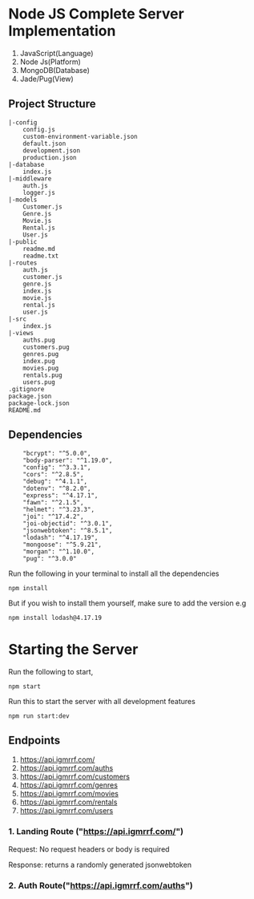 # Node JS Complete Server Implementation

1. JavaScript(Language)
2. Node Js(Platform)
3. MongoDB(Database)
4. Jade/Pug(View)

## Project Structure

    |-config
        config.js
        custom-environment-variable.json
        default.json
        development.json
        production.json
    |-database
        index.js
    |-middleware
        auth.js
        logger.js
    |-models
        Customer.js
        Genre.js
        Movie.js
        Rental.js
        User.js
    |-public
        readme.md
        readme.txt
    |-routes
        auth.js
        customer.js
        genre.js
        index.js
        movie.js
        rental.js
        user.js
    |-src
        index.js
    |-views
        auths.pug
        customers.pug
        genres.pug
        index.pug
        movies.pug
        rentals.pug
        users.pug
    .gitignore
    package.json
    package-lock.json
    README.md

## Dependencies

        "bcrypt": "^5.0.0",
        "body-parser": "^1.19.0",
        "config": "^3.3.1",
        "cors": "^2.8.5",
        "debug": "^4.1.1",
        "dotenv": "^8.2.0",
        "express": "^4.17.1",
        "fawn": "^2.1.5",
        "helmet": "^3.23.3",
        "joi": "^17.4.2",
        "joi-objectid": "^3.0.1",
        "jsonwebtoken": "^8.5.1",
        "lodash": "^4.17.19",
        "mongoose": "^5.9.21",
        "morgan": "^1.10.0",
        "pug": "^3.0.0"

Run the following in your terminal to install all the dependencies

```shell
npm install
```

But if you wish to install them yourself, make sure to add the version e.g

```shell
npm install lodash@4.17.19
```

# Starting the Server

Run the following to start,

```shell
npm start
```

Run this to start the server with all development features

```shell
npm run start:dev
```

## Endpoints

1. https://api.igmrrf.com/
2. https://api.igmrrf.com/auths
3. https://api.igmrrf.com/customers
4. https://api.igmrrf.com/genres
5. https://api.igmrrf.com/movies
6. https://api.igmrrf.com/rentals
7. https://api.igmrrf.com/users

### 1. Landing Route ("https://api.igmrrf.com/")

Request: No request headers or body is required

Response: returns a randomly generated jsonwebtoken

### 2. Auth Route("https://api.igmrrf.com/auths")
